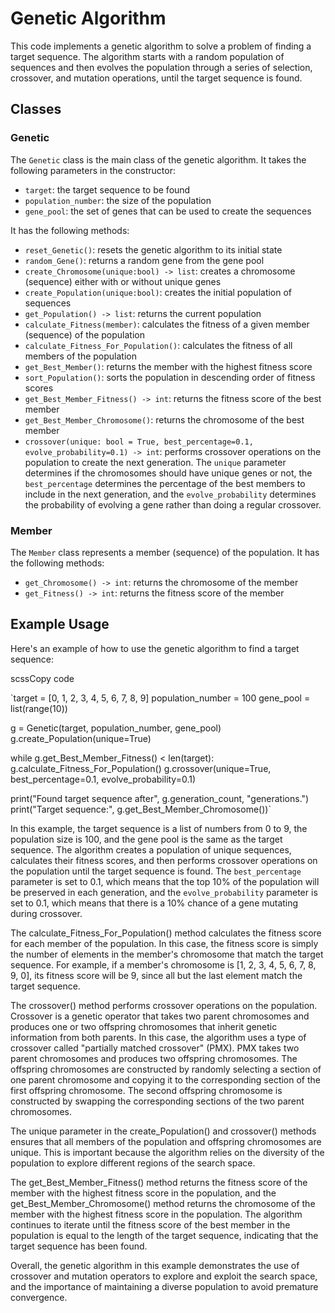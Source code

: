 Genetic Algorithm
=================

This code implements a genetic algorithm to solve a problem of finding a target sequence. The algorithm starts with a random population of sequences and then evolves the population through a series of selection, crossover, and mutation operations, until the target sequence is found.

Classes
-------

### Genetic

The `Genetic` class is the main class of the genetic algorithm. It takes the following parameters in the constructor:

- `target`: the target sequence to be found
- `population_number`: the size of the population
- `gene_pool`: the set of genes that can be used to create the sequences

It has the following methods:

- `reset_Genetic()`: resets the genetic algorithm to its initial state
- `random_Gene()`: returns a random gene from the gene pool
- `create_Chromosome(unique:bool) -> list`: creates a chromosome (sequence) either with or without unique genes
- `create_Population(unique:bool)`: creates the initial population of sequences
- `get_Population() -> list`: returns the current population
- `calculate_Fitness(member)`: calculates the fitness of a given member (sequence) of the population
- `calculate_Fitness_For_Population()`: calculates the fitness of all members of the population
- `get_Best_Member()`: returns the member with the highest fitness score
- `sort_Population()`: sorts the population in descending order of fitness scores
- `get_Best_Member_Fitness() -> int`: returns the fitness score of the best member
- `get_Best_Member_Chromosome()`: returns the chromosome of the best member
- `crossover(unique: bool = True, best_percentage=0.1, evolve_probability=0.1) -> int`: performs crossover operations on the population to create the next generation. The `unique` parameter determines if the chromosomes should have unique genes or not, the `best_percentage` determines the percentage of the best members to include in the next generation, and the `evolve_probability` determines the probability of evolving a gene rather than doing a regular crossover.

### Member

The `Member` class represents a member (sequence) of the population. It has the following methods:

- `get_Chromosome() -> int`: returns the chromosome of the member
- `get_Fitness() -> int`: returns the fitness score of the member

Example Usage
-------------

Here's an example of how to use the genetic algorithm to find a target sequence:

scssCopy code

`target = [0, 1, 2, 3, 4, 5, 6, 7, 8, 9]
population_number = 100
gene_pool = list(range(10))

g = Genetic(target, population_number, gene_pool)
g.create_Population(unique=True)

while g.get_Best_Member_Fitness() < len(target):
  g.calculate_Fitness_For_Population()
  g.crossover(unique=True, best_percentage=0.1, evolve_probability=0.1)

print("Found target sequence after", g.generation_count, "generations.")
print("Target sequence:", g.get_Best_Member_Chromosome())`

In this example, the target sequence is a list of numbers from 0 to 9, the population size is 100, and the gene pool is the same as the target sequence. The algorithm creates a population of unique sequences, calculates their fitness scores, and then performs crossover operations on the population until the target sequence is found. The `best_percentage` parameter is set to 0.1, which means that the top 10% of the population will be preserved in each generation, and the `evolve_probability` parameter is set to 0.1, which means that there is a 10% chance of a gene mutating during crossover.

The calculate_Fitness_For_Population() method calculates the fitness score for each member of the population. In this case, the fitness score is simply the number of elements in the member's chromosome that match the target sequence. For example, if a member's chromosome is [1, 2, 3, 4, 5, 6, 7, 8, 9, 0], its fitness score will be 9, since all but the last element match the target sequence.

The crossover() method performs crossover operations on the population. Crossover is a genetic operator that takes two parent chromosomes and produces one or two offspring chromosomes that inherit genetic information from both parents. In this case, the algorithm uses a type of crossover called "partially matched crossover" (PMX). PMX takes two parent chromosomes and produces two offspring chromosomes. The offspring chromosomes are constructed by randomly selecting a section of one parent chromosome and copying it to the corresponding section of the first offspring chromosome. The second offspring chromosome is constructed by swapping the corresponding sections of the two parent chromosomes.

The unique parameter in the create_Population() and crossover() methods ensures that all members of the population and offspring chromosomes are unique. This is important because the algorithm relies on the diversity of the population to explore different regions of the search space.

The get_Best_Member_Fitness() method returns the fitness score of the member with the highest fitness score in the population, and the get_Best_Member_Chromosome() method returns the chromosome of the member with the highest fitness score in the population. The algorithm continues to iterate until the fitness score of the best member in the population is equal to the length of the target sequence, indicating that the target sequence has been found.

Overall, the genetic algorithm in this example demonstrates the use of crossover and mutation operators to explore and exploit the search space, and the importance of maintaining a diverse population to avoid premature convergence.
